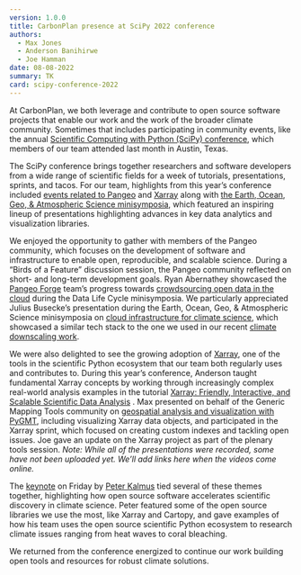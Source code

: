 ```yaml
---
version: 1.0.0
title: CarbonPlan presence at SciPy 2022 conference
authors:
  - Max Jones
  - Anderson Banihirwe
  - Joe Hamman
date: 08-08-2022
summary: TK
card: scipy-conference-2022
---
```


At CarbonPlan, we both leverage and contribute to open source software projects that enable our work and the work of the broader climate community. Sometimes that includes participating in community events, like the annual [Scientific Computing with Python (SciPy) conference](https://www.scipy2022.scipy.org/), which members of our team attended last month in Austin, Texas.

The SciPy conference brings together researchers and software developers from a wide range of scientific fields for a week of tutorials, presentations, sprints, and tacos. For our team, highlights from this year’s conference included [events related to Pangeo](https://medium.com/pangeo/pangeo-scipy2022-f091cd6adf4f) and [Xarray](https://xarray.dev/) along with [the Earth, Ocean, Geo, & Atmospheric Science minisymposia](https://www.youtube.com/playlist?list=PLYx7XA2nY5Gfb0tQyezb4Gsf1nVsy86zt), which featured an inspiring lineup of presentations highlighting advances in key data analytics and visualization libraries.

We enjoyed the opportunity to gather with members of the Pangeo community, which focuses on the development of software and infrastructure to enable open, reproducible, and scalable science. During a “Birds of a Feature” discussion session, the Pangeo community reflected on short- and long-term development goals. Ryan Abernathey showcased the [Pangeo Forge](https://pangeo-forge.org/) team’s progress towards [crowdsourcing open data in the cloud](https://youtu.be/sY20UpYCAEE) during the Data Life Cycle minisymposia. We particularly appreciated Julius Busecke’s presentation during the Earth, Ocean, Geo, & Atmospheric Science minisymposia on [cloud infrastructure for climate science](https://youtu.be/7niNfs3ZpfQ), which showcased a similar tech stack to the one we used in our recent [climate downscaling work](https://carbonplan.org/research/cmip6-downscaling-explainer).

We were also delighted to see the growing adoption of [Xarray](https://github.com/pydata/xarray), one of the tools in the scientific Python ecosystem that our team both regularly uses and contributes to. During this year’s conference, Anderson taught fundamental Xarray concepts by working through increasingly complex real-world analysis examples in the tutorial [Xarray: Friendly, Interactive, and Scalable Scientific Data Analysis](https://tutorial.xarray.dev/workshops/scipy2022/README.html) . Max presented on behalf of the Generic Mapping Tools community on [geospatial analysis and visualization with PyGMT](https://youtu.be/nCktihu9bWg), including visualizing Xarray data objects, and participated in the Xarray sprint, which focused on creating custom indexes and tackling open issues. Joe gave an update on the Xarray project as part of the plenary tools session. _Note: While all of the presentations were recorded, some have not been uploaded yet. We’ll add links here when the videos come online._

The [keynote](https://youtu.be/loNv_2hUN0g) on Friday by [Peter Kalmus](https://peterkalmus.net/) tied several of these themes together, highlighting how open source software accelerates scientific discovery in climate science. Peter featured some of the open source libraries we use the most, like Xarray and Cartopy, and gave examples of how his team uses the open source scientific Python ecosystem to research climate issues ranging from heat waves to coral bleaching.

We returned from the conference energized to continue our work building open tools and resources for robust climate solutions.
